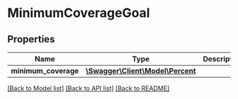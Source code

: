 # MinimumCoverageGoal

## Properties
Name | Type | Description | Notes
------------ | ------------- | ------------- | -------------
**minimum_coverage** | [**\Swagger\Client\Model\Percent**](Percent.md) |  | 

[[Back to Model list]](../../README.md#documentation-for-models) [[Back to API list]](../../README.md#documentation-for-api-endpoints) [[Back to README]](../../README.md)

